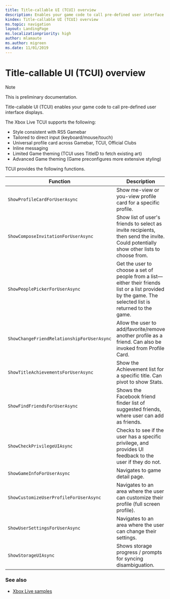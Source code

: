 ```yaml
---
title: Title-callable UI (TCUI) overview
description: Enables your game code to call pre-defined user interface displays.
kindex: Title-callable UI (TCUI) overview
ms.topic: navigation
layout: LandingPage
ms.localizationpriority: high
author: mlamaute
ms.author: migreen
ms.date: 11/01/2019
---
```


# Title-callable UI (TCUI) overview

> [!NOTE]
> This is preliminary documentation.

Title-callable UI (TCUI) enables your game code to call pre-defined user interface displays.

The Xbox Live TCUI supports the following:
* Style consistent with RS5 Gamebar
* Tailored to direct input (keyboard/mouse/touch)
* Universal profile card across Gamebar, TCUI, Official Clubs
* Inline messaging
* Limited Game theming (TCUI uses TitleID to fetch existing art)
* Advanced Game theming (Game preconfigures more extensive styling)


TCUI provides the following functions.

| Function | Description |
|---------|-------------|
| `ShowProfileCardForUserAsync` | Show me-view or you-view profile card for a specific profile. |
| `ShowComposeInvitationForUserAsync` | Show list of user's friends to select as invite recipients, then send the invite. Could potentially show other lists to choose from. |
| `ShowPeoplePickerForUserAsync` | Get the user to choose a set of people from a list—either their friends list or a list provided by the game.  The selected list is returned to the game. |
| `ShowChangeFriendRelationshipForUserAsync` | Allow the user to add/favorite/remove another profile as a friend.  Can also be invoked from Profile Card. |
| `ShowTitleAchievementsForUserAsync` | Show the Achievement list for a specific title.  Can pivot to show Stats. |
| `ShowFindFriendsForUserAsync` | Shows the Facebook friend finder list of suggested friends, where user can add as friends. |
| `ShowCheckPrivilegeUIAsync` | Checks to see if the user has a specific privilege, and provides UI feedback to the user if they do not. |
| `ShowGameInfoForUserAsync` | Navigates to game detail page. |
| `ShowCustomizeUserProfileForUserAsync` | Navigates to an area where the user can customize their profile (full screen profile). |
| `ShowUserSettingsForUserAsync` | Navigates to an area where the user can change their settings. |
| `ShowStorageUIAsync` | Shows storage progress / prompts for syncing disambiguation. |


### See also

* [Xbox Live samples](../samples/live-samples.md)
